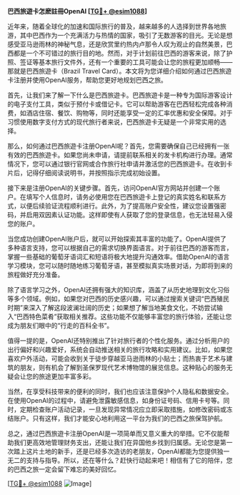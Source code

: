 **巴西旅遊卡怎麽註冊OpenAI [[TG💪+ @esim1088](https://t.me/s/esim1088)]**

近年来，随着全球化的加速和国际旅行的普及，越来越多的人选择到世界各地旅游，其中巴西作为一个充满活力与热情的国家，吸引了无数游客的目光。无论是想感受亚马逊雨林的神秘气息，还是欣赏里约热内卢那令人叹为观止的自然美景，巴西都是一个不可错过的旅行目的地。然而，对于计划前往巴西的游客来说，除了护照、签证等基本旅行文件外，还有一个重要的工具可能会让您的旅程更加顺畅——那就是巴西旅遊卡（Brazil Travel Card）。本文将为您详细介绍如何通过巴西旅遊卡注册并使用OpenAI服务，帮助您更好地规划巴西之旅。

首先，让我们来了解一下什么是巴西旅遊卡。巴西旅遊卡是一种专为国际游客设计的电子支付工具，类似于预付卡或借记卡。它可以帮助游客在巴西轻松完成各种消费，如酒店住宿、餐饮、购物等，同时还能享受一定的汇率优惠和安全保障。对于习惯使用数字支付方式的现代旅行者来说，巴西旅遊卡无疑是一个非常实用的选择。

那么，如何通过巴西旅遊卡注册OpenAI呢？首先，您需要确保自己已经拥有一张有效的巴西旅遊卡。如果您尚未申请，请提前联系相关的发卡机构进行办理。通常情况下，您可以通过银行官网或合作旅行社申请并激活您的巴西旅遊卡。在收到卡片后，记得仔细阅读说明书，并按照指示完成初始设置。

接下来是注册OpenAI的关键步骤。首先，访问OpenAI官方网站并创建一个账户。在填写个人信息时，请务必使用您在巴西旅遊卡上登记的真实姓名和联系方式，以便后续验证流程顺利进行。此外，为了提高账户安全性，建议您设置强密码，并启用双因素认证功能。这样即使有人获取了您的登录信息，也无法轻易入侵您的账户。

当您成功创建OpenAI账户后，就可以开始探索其丰富的功能了。OpenAI提供了多种语言支持，您可以根据自己的需求切换界面语言。对于前往巴西的游客而言，掌握一些基础的葡萄牙语词汇和短语将极大地提升沟通效率。借助OpenAI的语言学习模块，您可以随时随地练习葡萄牙语，甚至模拟真实场景对话，为即将到来的旅程做好充分准备。

除了语言学习之外，OpenAI还拥有强大的知识库，涵盖了从历史地理到文化习俗等多个领域。例如，如果您对巴西的历史感兴趣，可以通过搜索关键词“巴西殖民时期”来深入了解这段波澜壮阔的历史；如果想了解当地美食文化，不妨尝试输入“巴西特色菜肴”获取相关推荐。这些功能不仅能够丰富您的旅行体验，还能让您成为朋友们眼中的“行走的百科全书”。

值得一提的是，OpenAI还特别推出了针对旅行者的个性化服务。通过分析用户的出行偏好和兴趣爱好，系统会自动推送相关的旅行攻略和实用建议。比如，如果您喜欢户外活动，可能会收到关于徒步穿越亚马逊雨林的小贴士；而热衷于艺术与建筑的朋友，则有机会了解到圣保罗现代艺术博物馆的展览信息。这种贴心的服务无疑会让您的旅途更加丰富多彩。

当然，在享受科技带来的便利的同时，我们也应该注意保护个人隐私和数据安全。在使用OpenAI的过程中，请避免泄露敏感信息，如身份证号码、信用卡号等。同时，定期检查账户活动记录，一旦发现异常情况应立即采取措施，如修改密码或冻结账户。只有这样，我们才能安心地利用这一平台为我们的巴西之旅保驾护航。

总之，通过巴西旅遊卡注册OpenAI是一项简单而又意义重大的举措。它不仅能帮助我们更高效地管理财务支出，还能让我们在异国他乡找到归属感。无论您是第一次踏上这片土地的新手，还是已经多次造访的老朋友，OpenAI都能为您提供独一无二的支持与指导。所以，还在等什么？赶快行动起来吧！相信有了它的陪伴，您的巴西之旅一定会留下难忘的美好回忆。

[[TG💪+ @esim1088](https://t.me/s/esim1088) ![Image](https://i.postimg.cc/4NQfJmqS/Snipaste-2025-05-13-00-14-12.png)]